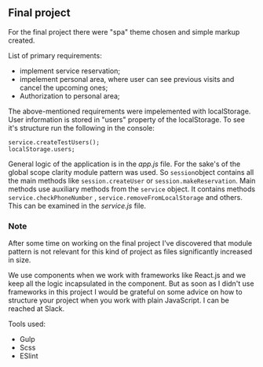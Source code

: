 ## Final project

For the final project there were "spa" theme chosen and simple markup created.

List of primary requirements:
* implement service reservation;
* impelement personal area, where user can see previous visits and cancel the upcoming ones;
* Authorization to personal area;

The above-mentioned requirements were impelemented with localStorage. User information is stored in "users" property of the localStorage. To see it's structure run the following in the console:

```
service.createTestUsers();
localStorage.users; 
```

General logic of the application is in the _app.js_ file. For the sake's of the global scope clarity module pattern was used. So `session`object contains all the main methods like `session.createUser` or `session.makeReservation`. Main methods use auxiliary methods from the `service` object. It contains methods `service.checkPhoneNumber` , `service.removeFromLocalStorage` and others. This can be examined in the _service.js_ file.

### Note

After some time on working on the final project I've discovered that module pattern is not relevant for this kind of project as files significantly increased in size.

We use components when we work with frameworks like React.js and we keep all the logic incapsulated in the component. But as soon as I didn't use frameworks in this project I would be grateful on some advice on how to structure your project when you work with plain JavaScript. I can be reached at Slack.

Tools used:
* Gulp
* Scss
* ESlint
